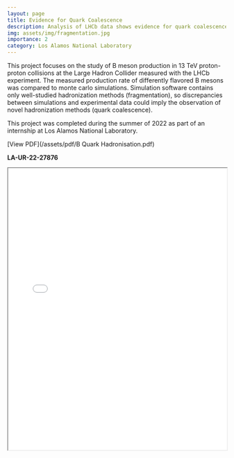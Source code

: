 ```yaml
---
layout: page
title: Evidence for Quark Coalescence
description: Analysis of LHCb data shows evidence for quark coalescence, a novel mechanism of hadron formation
img: assets/img/fragmentation.jpg
importance: 2
category: Los Alamos National Laboratory
---
```


This project focuses on the study of B meson production in 13 TeV proton-proton collisions at the Large Hadron Collider measured with the LHCb experiment. The measured production rate of differently flavored B mesons was compared to monte carlo simulations. Simulation software contains only well-studied hadronization methods (fragmentation), so discrepancies between simulations and experimental data could imply the observation of novel hadronization methods (quark coalescence).

This project was completed during the summer of 2022 as part of an internship at Los Alamos National Laboratory.

[View PDF](/assets/pdf/B Quark Hadronisation.pdf)

**LA-UR-22-27876**
<iframe src="/assets/pdf/B Quark Hadronisation.pdf" width="100%" height="650px">
</iframe>